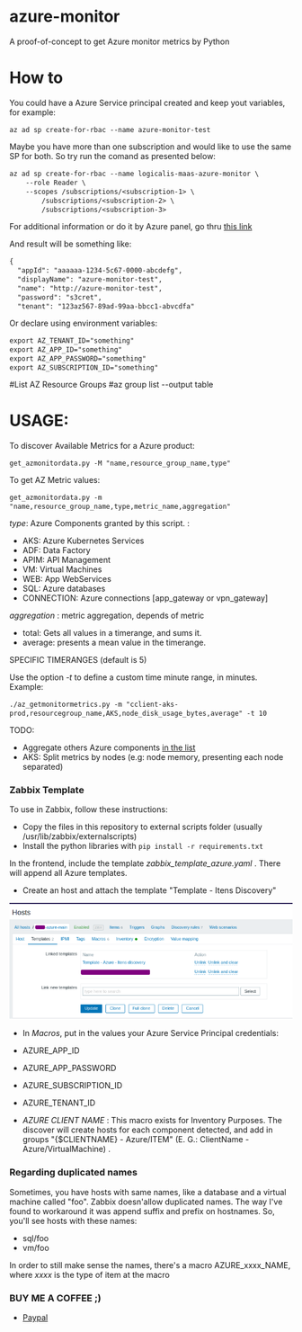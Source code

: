 # azure-monitor
A proof-of-concept to get Azure monitor metrics by Python

# How to
You could have a Azure Service principal created and keep yout variables, for example:

```
az ad sp create-for-rbac --name azure-monitor-test
```

Maybe you have more than one subscription and would like to use the same SP for both. So try run the comand as presented below:

``` 
az ad sp create-for-rbac --name logicalis-maas-azure-monitor \
    --role Reader \
    --scopes /subscriptions/<subscription-1> \
        /subscriptions/<subscription-2> \
        /subscriptions/<subscription-3>

```


For additional information or do it by Azure panel, go thru [this link](https://docs.microsoft.com/en-us/azure/active-directory/develop/howto-create-service-principal-portal)

And result will be something like:

```
{
  "appId": "aaaaaa-1234-5c67-0000-abcdefg",
  "displayName": "azure-monitor-test",
  "name": "http://azure-monitor-test",
  "password": "s3cret",
  "tenant": "123az567-89ad-99aa-bbcc1-abvcdfa"
```


Or declare using environment variables:

```
export AZ_TENANT_ID="something"
export AZ_APP_ID="something"
export AZ_APP_PASSWORD="something"
export AZ_SUBSCRIPTION_ID="something"
```

#List AZ Resource Groups
#az group list --output table


# USAGE:

To discover Available Metrics for a Azure product:
```
get_azmonitordata.py -M "name,resource_group_name,type"
```

To get AZ Metric values:
```
get_azmonitordata.py -m "name,resource_group_name,type,metric_name,aggregation"
``` 

_type_: Azure Components granted by this script. :

* AKS: Azure Kubernetes Services
* ADF: Data Factory
* APIM: API Management
* VM: Virtual Machines
* WEB: App WebServices
* SQL: Azure databases
* CONNECTION: Azure connections [app_gateway or vpn_gateway]



_aggregation_ : metric aggregation, depends of metric

* total: Gets all values in a timerange, and sums it.
* average: presents a mean value in the timerange.

SPECIFIC TIMERANGES (default is 5)

Use the  option _-t_ to define a custom time minute range, in minutes. Example:

```
./az_getmonitormetrics.py -m "cclient-aks-prod,resourcegroup_name,AKS,node_disk_usage_bytes,average" -t 10
```


TODO:

* Aggregate others Azure components [in the list](https://docs.microsoft.com/pt-br/azure/azure-monitor/essentials/metrics-supported)
* AKS: Split metrics by nodes (e.g: node memory, presenting each node separated)



### Zabbix Template ###

To use in Zabbix, follow these instructions:

- Copy the files in this repository to external scripts folder (usually /usr/lib/zabbix/externalscripts)
- Install the python libraries with `pip install -r requirements.txt`

In the frontend, include the template _zabbix_template_azure.yaml_ . There will append all Azure templates.


- Create an host and attach the template "Template - Itens Discovery"

![Screenshot](img/template_client.png)


- In *Macros*, put in the values your Azure Service Principal credentials:

* AZURE_APP_ID 
* AZURE_APP_PASSWORD
* AZURE_SUBSCRIPTION_ID
* AZURE_TENANT_ID

* *AZURE CLIENT NAME* : This macro exists for Inventory Purposes. The discover will create hosts for each component detected, and add in groups "{$CLIENTNAME} - Azure/ITEM" (E. G.: ClientName - Azure/VirtualMachine) .

### Regarding duplicated names ###

Sometimes, you have hosts with same names, like a database and a virtual machine called "foo". Zabbix doesn'allow duplicated names. 
The way I've found to workaround it was append suffix and prefix on hostnames. So, you'll see hosts with these names:

* sql/foo
* vm/foo

In order to still make sense the names, there's a macro AZURE_xxxx_NAME, where _xxxx_  is the type of item at the macro


### BUY ME A COFFEE ;) 


* [Paypal](https://www.paypal.com/cgi-bin/webscr?cmd=_donations&business=29JLND674CAGY&currency_code=BRL)
